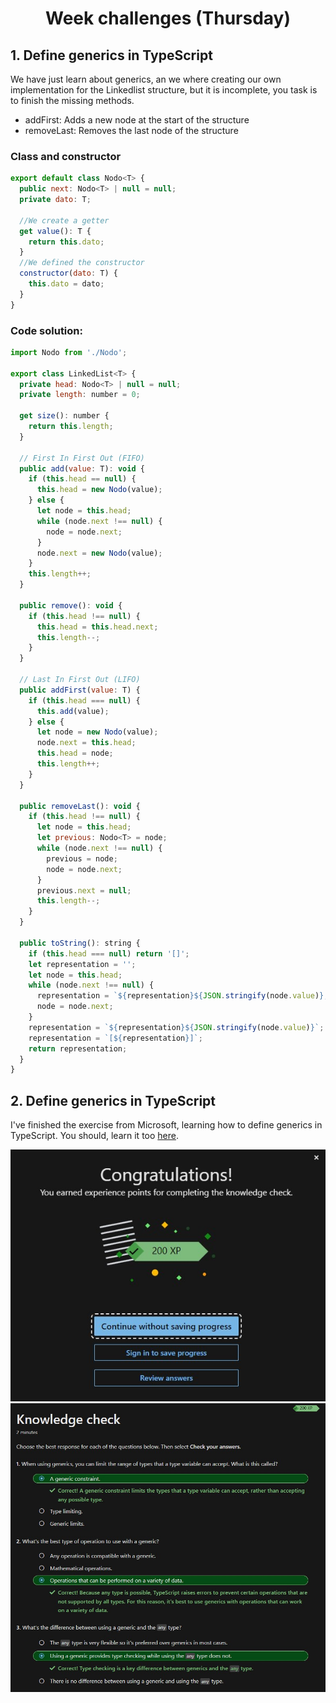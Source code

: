 <h1 align="center">Week challenges (Thursday)</h1>


## 1. Define generics in TypeScript

We have just learn about generics, an we where creating our own implementation for the Linkedlist structure, but it is incomplete, you task is to finish the missing methods.
- addFirst: Adds a new node at the start of the structure
- removeLast: Removes the last node of the structure

### Class and constructor
```javascript
export default class Nodo<T> {
  public next: Nodo<T> | null = null;
  private dato: T;
  
  //We create a getter
  get value(): T {
    return this.dato;
  }
  //We defined the constructor
  constructor(dato: T) {
    this.dato = dato;
  }
}
```

### Code solution:
```javascript
import Nodo from './Nodo';

export class LinkedList<T> {
  private head: Nodo<T> | null = null;
  private length: number = 0;

  get size(): number {
    return this.length;
  }

  // First In First Out (FIFO)
  public add(value: T): void {
    if (this.head == null) {
      this.head = new Nodo(value);
    } else {
      let node = this.head;
      while (node.next !== null) {
        node = node.next;
      }
      node.next = new Nodo(value);
    }
    this.length++;
  }

  public remove(): void {
    if (this.head !== null) {
      this.head = this.head.next;
      this.length--;
    }
  }

  // Last In First Out (LIFO)
  public addFirst(value: T) {
    if (this.head === null) {
      this.add(value);
    } else {
      let node = new Nodo(value);
      node.next = this.head;
      this.head = node;
      this.length++;
    }
  }

  public removeLast(): void {
    if (this.head !== null) {
      let node = this.head;
      let previous: Nodo<T> = node;
      while (node.next !== null) {
        previous = node;
        node = node.next;
      }
      previous.next = null;
      this.length--;
    }
  }

  public toString(): string {
    if (this.head === null) return '[]';
    let representation = '';
    let node = this.head;
    while (node.next !== null) {
      representation = `${representation}${JSON.stringify(node.value)},`;
      node = node.next;
    }
    representation = `${representation}${JSON.stringify(node.value)}`;
    representation = `[${representation}]`;
    return representation;
  }
}
```

## 2. Define generics in TypeScript

I've finished the exercise from Microsoft, learning how to define generics in TypeScript. You should, learn it too [here](https://docs.microsoft.com/en-us/learn/modules/typescript-generics/).

![alt text](/src/technologies/week8/Thursday/exerciseCompletedGenerics.jpg "I did it!")
![alt text](/src/technologies/week8/Thursday/KnowledgeCheckThursday.jpg "Knowledge, check!")
